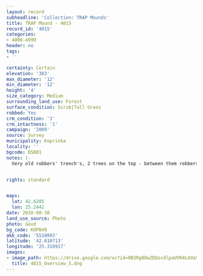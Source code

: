 ```yaml
---
layout: record
subheadline: 'Collection: TRAP Mounds'
title: TRAP Mound - 4015
record_id: '4015'
categories:
- 4000-4999
header: no
tags:
- ''

certainty: Certain
elevation: '383'
max_diameter: '12'
min_diameter: '12'
height: '4'
size_category: Medium
surrounding_land_use: Forest
surface_condition: Scrub|Tall Grass
robbed: Yes
crm_condition: '3'
crm_intactness: '1'
campaign: '2009'
source: Survey
municipality: Koprinka
locality: ''
bgcode: DS001
notes: |-
  Very old robbers' trench's, 2 trees on the top - between them robbers' trench.


rights: standard


maps:
  lat: 42.6285
  lon: 25.2442
date: 2018-08-30
land_use_source: Photo
photo: Good
bg_code: КОР049
akb_code: '5510093'
latitude: '42.610713'
longitude: '25.310917'
images:
- image_path: https://drive.google.com/uc?id=0B3Rg88wZDQscdlpaUVR4LUdaS0U
  title: 4015_Overview_S.dng
---
```

